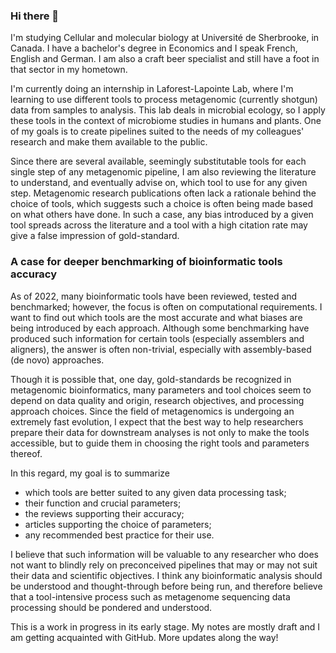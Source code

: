 ### Hi there 👋

<p>I'm studying Cellular and molecular biology at Université de Sherbrooke, in Canada. I have a bachelor's degree in Economics and I speak French, English and German. I am also a craft beer specialist and still have a foot in that sector in my hometown. </p>

<p>I'm currently doing an internship in Laforest-Lapointe Lab, where I'm learning to use different tools to process metagenomic (currently shotgun) data from samples to analysis. This lab deals in microbial ecology, so I apply these tools in the context of microbiome studies in humans and plants. One of my goals is to create pipelines suited to the needs of my colleagues' research and make them available to the public.</p>

<p>Since there are several available, seemingly substitutable tools for each single step of any metagenomic pipeline, I am also reviewing the literature to understand, and eventually advise on, which tool to use for any given step. Metagenomic research publications often lack a rationale behind the choice of tools, which suggests such a choice is often being made based on what others have done. In such a case, any bias introduced by a given tool spreads across the literature and a tool with a high citation rate may give a false impression of gold-standard.</p>
  
### A case for deeper benchmarking of bioinformatic tools accuracy
<p>As of 2022, many bioinformatic tools have been reviewed, tested and benchmarked; however, the focus is often on computational requirements. I want to find out which tools are the most accurate and what biases are being introduced by each approach. Although some benchmarking have produced such information for certain tools (especially assemblers and aligners), the answer is often non-trivial, especially with assembly-based (de novo) approaches. </p>

<p>Though it is possible that, one day, gold-standards be recognized in metagenomic bioinformatics, many parameters and tool choices seem to depend on data quality and origin, research objectives, and processing approach choices. Since the field of metagenomics is undergoing an extremely fast evolution, I expect that the best way to help researchers prepare their data for downstream analyses is not only to make the tools accessible, but to guide them in choosing the right tools and parameters thereof.</p> <p>In this regard, my goal is to summarize </p>
<ul>
  <li>which tools are better suited to any given data processing task;</li>
  <li>their function and crucial parameters; </li>
  <li>the reviews supporting their accuracy; </li>
  <li>articles supporting the choice of parameters; </li>
  <li>any recommended best practice for their use.</li>
</ul>

<p>I believe that such information will be valuable to any researcher who does not want to blindly rely on preconceived pipelines that may or may not suit their data and scientific objectives. I think any bioinformatic analysis should be understood and thought-through before being run, and therefore believe that a tool-intensive process such as metagenome sequencing data processing should be pondered and understood.</p>

<p>This is a work in progress in its early stage. My notes are mostly draft and I am getting acquainted with GitHub. More updates along the way!</p>
  
  
<!--
**jorondo1/jorondo1** is a ✨ _special_ ✨ repository because its `README.md` (this file) appears on your GitHub profile.

Here are some ideas to get you started:

- 🔭 I’m currently working on ...
- 🌱 I’m currently learning ...
- 👯 I’m looking to collaborate on ...
- 🤔 I’m looking for help with ...
- 💬 Ask me about ...
- 📫 How to reach me: ...
- 😄 Pronouns: ...
- ⚡ Fun fact: ...
-->
